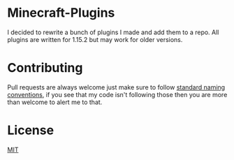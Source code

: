 
# Minecraft-Plugins

I decided to rewrite a bunch of plugins I made and add them to a repo. All plugins are written for 1.15.2 but may work for older versions. 

# Contributing
Pull requests are always welcome just make sure to follow [standard naming conventions](https://www.oracle.com/java/technologies/javase/codeconventions-namingconventions.html), if you see that my code isn't following those then you are more than welcome to alert me to that.

# License
[MIT](https://choosealicense.com/licenses/mit/)

